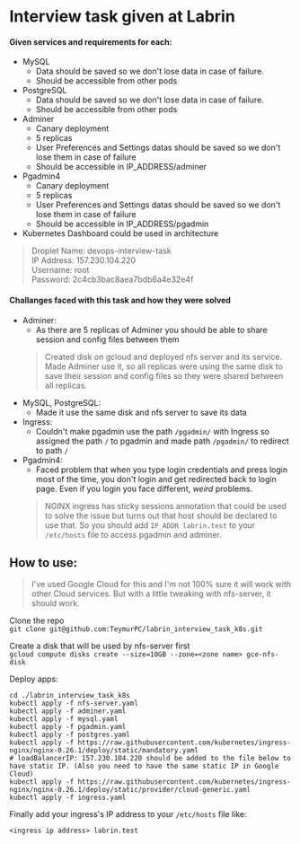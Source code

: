 # Interview task given at Labrin
#### Given services and requirements for each: 
- MySQL
  - Data should be saved so we don't lose data in case of failure.
  - Should be accessible from other pods
- PostgreSQL
  - Data should be saved so we don't lose data in case of failure.
  - Should be accessible from other pods
- Adminer
  - Canary deployment
  - 5 replicas
  - User Preferences and Settings datas should be saved so we don't lose them in case of failure
  - Should be accessible in IP_ADDRESS/adminer
- Pgadmin4
  - Canary deployment
  - 5 replicas
  - User Preferences and Settings datas should be saved so we don't lose them in case of failure
  - Should be accessible in IP_ADDRESS/pgadmin
- Kubernetes Dashboard could be used in architecture
>Droplet Name: devops-interview-task<br>
>IP Address: 157.230.104.220<br>
>Username: root<br>
>Password: 2c4cb3bac8aea7bdb6a4e32e4f

#### Challanges faced with this task and how they were solved
- Adminer:
  - As there are 5 replicas of Adminer you should be able to share session and config files between them
  >Created disk on gcloud and deployed nfs server and its service. Made Adminer use it, so all replicas were  using the same disk to save their session and config files so they were shared between all replicas.
- MySQL, PostgreSQL:
  - Made it use the same disk and nfs server to save its data
- Ingress:
  - Couldn't make pgadmin use the path `/pgadmin/` with Ingress so assigned the path `/` to pgadmin and made path `/pgadmin/` to redirect to path `/`
- Pgadmin4:
  - Faced problem that when you type login credentials and press login most of the time, you don't login and get redirected back to login page. Even if you login you face different, <i>weird</i> problems.
  > NGINX ingress has sticky sessions annotation that could be used to solve the issue but turns out that host should be declared to use that. So you should add `IP_ADDR labrin.test` to your `/etc/hosts` file to access pgadmin and adminer.

## How to use:

>I've used Google Cloud for this and I'm not 100% sure it will work with other Cloud services. But with a little tweaking with nfs-server, it should work.

Clone the repo<br>
`git clone git@github.com:TeymurPC/labrin_interview_task_k8s.git`

Create a disk that will be used by nfs-server first<br>
`gcloud compute disks create --size=10GB --zone=<zone name> gce-nfs-disk`

Deploy apps:

```
cd ./labrin_interview_task_k8s
kubectl apply -f nfs-server.yaml
kubectl apply -f adminer.yaml
kubectl apply -f mysql.yaml
kubectl apply -f pgadmin.yaml
kubectl apply -f postgres.yaml
kubectl apply -f https://raw.githubusercontent.com/kubernetes/ingress-nginx/nginx-0.26.1/deploy/static/mandatory.yaml
# loadBalancerIP: 157.230.104.220 should be added to the file below to have static IP. (Also you need to have the same static IP in Google Cloud)
kubectl apply -f https://raw.githubusercontent.com/kubernetes/ingress-nginx/nginx-0.26.1/deploy/static/provider/cloud-generic.yaml
kubectl apply -f ingress.yaml
```

Finally add your ingress's IP address to your `/etc/hosts` file like:
```
<ingress ip address> labrin.test
```